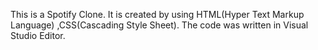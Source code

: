 This is a Spotify Clone.
It is created by using HTML(Hyper Text Markup Language) ,CSS(Cascading Style Sheet).
The code was written in Visual Studio Editor.
